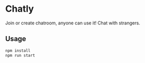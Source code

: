 # Chatly

Join or create chatroom, anyone can use it! Chat with strangers.

## Usage

```sh
npm install
npm run start
```
